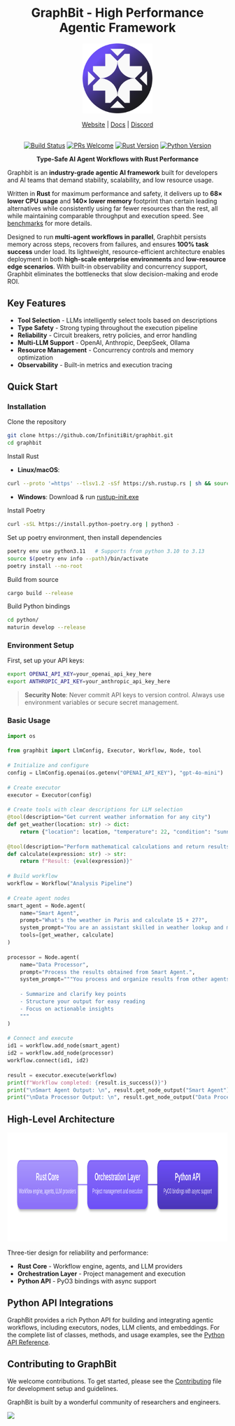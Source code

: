<div align="center">

# GraphBit - High Performance Agentic Framework

<p align="center">
    <img src="assets/logo(circle).png" width="160px" alt="Logo" />
</p>

<!-- Added placeholders for links, fill it up when the corresponding links are available. -->
<p align="center">
    <a href="https://graphbit.ai/">Website</a> | 
    <a href="https://docs.graphbit.ai/">Docs</a> |
    <a href="https://discord.com/invite/huVJwkyu">Discord</a>
    <br /><br />
</p>

[![Build Status](https://img.shields.io/github/actions/workflow/status/InfinitiBit/graphbit/update-docs.yml?branch=main)](https://github.com/InfinitiBit/graphbit/actions/workflows/update-docs.yml)
[![PRs Welcome](https://img.shields.io/badge/PRs-welcome-brightgreen.svg)](https://github.com/InfinitiBit/graphbit/blob/main/CONTRIBUTING.md)
[![Rust Version](https://img.shields.io/badge/rust-1.70+-blue.svg)](https://www.rust-lang.org)
[![Python Version](https://img.shields.io/badge/python-3.10--3.13-blue.svg)](https://www.python.org)

**Type-Safe AI Agent Workflows with Rust Performance**

</div>

Graphbit is an **industry-grade agentic AI framework** built for developers and AI teams that demand stability, scalability, and low resource usage. 

Written in **Rust** for maximum performance and safety, it delivers up to **68× lower CPU usage** and **140× lower memory** footprint than certain leading alternatives while consistently using far fewer resources than the rest, all while maintaining comparable throughput and execution speed. See [benchmarks](benchmarks/report/framework-benchmark-report.md) for more details.

Designed to run **multi-agent workflows in parallel**, Graphbit persists memory across steps, recovers from failures, and ensures **100% task success** under load. Its lightweight, resource-efficient architecture enables deployment in both **high-scale enterprise environments** and **low-resource edge scenarios**. With built-in observability and concurrency support, Graphbit eliminates the bottlenecks that slow decision-making and erode ROI. 

##  Key Features

- **Tool Selection** - LLMs intelligently select tools based on descriptions
- **Type Safety** - Strong typing throughout the execution pipeline
- **Reliability** - Circuit breakers, retry policies, and error handling
- **Multi-LLM Support** - OpenAI, Anthropic, DeepSeek, Ollama
- **Resource Management** - Concurrency controls and memory optimization
- **Observability** - Built-in metrics and execution tracing

##  Quick Start

### Installation
Clone the repository
```bash
git clone https://github.com/InfinitiBit/graphbit.git
cd graphbit
```

Install Rust
- **Linux/macOS**: 
```bash
curl --proto '=https' --tlsv1.2 -sSf https://sh.rustup.rs | sh && source $HOME/.cargo/env`
```  
- **Windows**: Download & run [rustup-init.exe](https://win.rustup.rs/x86_64)  

Install Poetry
```bash
curl -sSL https://install.python-poetry.org | python3 -
```

Set up poetry environment, then install dependencies
```bash
poetry env use python3.11   # Supports from python 3.10 to 3.13
source $(poetry env info --path)/bin/activate
poetry install --no-root
```

Build from source
```bash
cargo build --release
```

Build Python bindings
```bash
cd python/
maturin develop --release
```

### Environment Setup
First, set up your API keys:
```bash
export OPENAI_API_KEY=your_openai_api_key_here
export ANTHROPIC_API_KEY=your_anthropic_api_key_here
```

> **Security Note**: Never commit API keys to version control. Always use environment variables or secure secret management.

### Basic Usage
```python
import os

from graphbit import LlmConfig, Executor, Workflow, Node, tool

# Initialize and configure
config = LlmConfig.openai(os.getenv("OPENAI_API_KEY"), "gpt-4o-mini")

# Create executor
executor = Executor(config)

# Create tools with clear descriptions for LLM selection
@tool(description="Get current weather information for any city")
def get_weather(location: str) -> dict:
    return {"location": location, "temperature": 22, "condition": "sunny"}

@tool(description="Perform mathematical calculations and return results")
def calculate(expression: str) -> str:
    return f"Result: {eval(expression)}"

# Build workflow
workflow = Workflow("Analysis Pipeline")

# Create agent nodes
smart_agent = Node.agent(
    name="Smart Agent",
    prompt="What's the weather in Paris and calculate 15 + 27?",
    system_prompt="You are an assistant skilled in weather lookup and math calculations. Use tools to answer queries accurately.",
    tools=[get_weather, calculate]
)

processor = Node.agent(
    name="Data Processor",
    prompt="Process the results obtained from Smart Agent.",
    system_prompt="""You process and organize results from other agents.

    - Summarize and clarify key points
    - Structure your output for easy reading
    - Focus on actionable insights
    """
)

# Connect and execute
id1 = workflow.add_node(smart_agent)
id2 = workflow.add_node(processor)
workflow.connect(id1, id2)

result = executor.execute(workflow)
print(f"Workflow completed: {result.is_success()}")
print("\nSmart Agent Output: \n", result.get_node_output("Smart Agent"))
print("\nData Processor Output: \n", result.get_node_output("Data Processor"))
```

## High-Level Architecture

<p align="center">
  <img src="assets/architecture.svg" height="250" alt="GraphBit Architecture">
</p>

Three-tier design for reliability and performance:
- **Rust Core** - Workflow engine, agents, and LLM providers
- **Orchestration Layer** - Project management and execution
- **Python API** - PyO3 bindings with async support

## Python API Integrations

GraphBit provides a rich Python API for building and integrating agentic workflows, including executors, nodes, LLM clients, and embeddings. For the complete list of classes, methods, and usage examples, see the [Python API Reference](docs/api-reference/python-api.md).

## Contributing to GraphBit

We welcome contributions. To get started, please see the [Contributing](CONTRIBUTING.md) file for development setup and guidelines.

GraphBit is built by a wonderful community of researchers and engineers.

<a href="https://github.com/InfinitiBit/graphbit/graphs/contributors">
  <img src="https://contrib.rocks/image?repo=InfinitiBit/graphbit&columns=10" />
</a>
